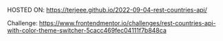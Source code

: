 HOSTED ON: https://terjeee.github.io/2022-09-04-rest-countries-api/

Challenge: https://www.frontendmentor.io/challenges/rest-countries-api-with-color-theme-switcher-5cacc469fec04111f7b848ca
